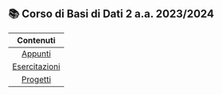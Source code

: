 ## 📚 Corso di Basi di Dati 2   a.a. 2023/2024

| Contenuti |
| :---: |
| [Appunti](appunti/) |
| [Esercitazioni](esercitazioni/README.dm) |
| [Progetti](progetti/) |

